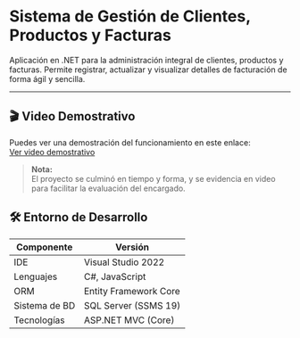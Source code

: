 # Sistema de Gestión de Clientes, Productos y Facturas

Aplicación en .NET para la administración integral de clientes, productos y facturas. Permite registrar, actualizar y visualizar detalles de facturación de forma ágil y sencilla.

---

## 🎬 Video Demostrativo

Puedes ver una demostración del funcionamiento en este enlace:  
[Ver video demostrativo](https://drive.google.com/file/d/1k98k6Rp3js20UBgO__GR6XSYFj5alSP5/view?usp=sharing)  

> **Nota:**  
> El proyecto se culminó en tiempo y forma, y se evidencia en video para facilitar la evaluación del encargado.

## 🛠️ Entorno de Desarrollo

| Componente      | Versión               |
|-----------------|-----------------------|
| IDE             | Visual Studio 2022    |
| Lenguajes       | C#, JavaScript        |
| ORM             | Entity Framework Core |
| Sistema de BD   | SQL Server (SSMS 19)  |
| Tecnologías     | ASP.NET MVC (Core)    |

